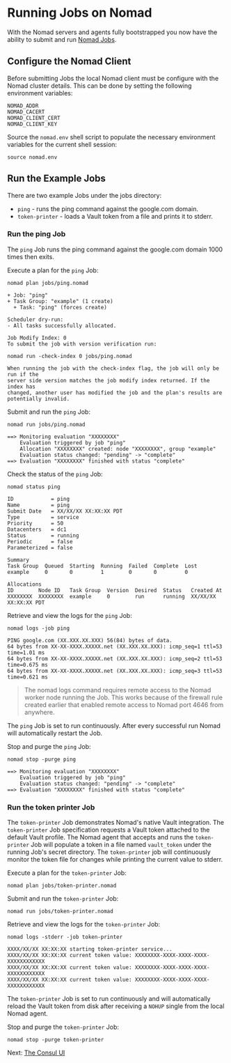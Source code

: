 # Running Jobs on Nomad

With the Nomad servers and agents fully bootstrapped you now have the ability to submit and run [Nomad Jobs](https://www.nomadproject.io/docs/operating-a-job/index.html).

## Configure the Nomad Client

Before submitting Jobs the local Nomad client must be configure with the Nomad cluster details. This can be done by setting the following environment variables:

```
NOMAD_ADDR
NOMAD_CACERT
NOMAD_CLIENT_CERT
NOMAD_CLIENT_KEY
```

Source the `nomad.env` shell script to populate the necessary environment variables for the current shell session:

```
source nomad.env
```

## Run the Example Jobs

There are two example Jobs under the jobs directory:

* `ping` - runs the ping command against the google.com domain.
* `token-printer` - loads a Vault token from a file and prints it to stderr.

### Run the ping Job

The `ping` Job runs the ping command against the google.com domain 1000 times then exits.

Execute a plan for the `ping` Job:

```
nomad plan jobs/ping.nomad
```

```
+ Job: "ping"
+ Task Group: "example" (1 create)
  + Task: "ping" (forces create)

Scheduler dry-run:
- All tasks successfully allocated.

Job Modify Index: 0
To submit the job with version verification run:

nomad run -check-index 0 jobs/ping.nomad

When running the job with the check-index flag, the job will only be run if the
server side version matches the job modify index returned. If the index has
changed, another user has modified the job and the plan's results are
potentially invalid.
```

Submit and run the `ping` Job:

```
nomad run jobs/ping.nomad
```

```
==> Monitoring evaluation "XXXXXXXX"
    Evaluation triggered by job "ping"
    Allocation "XXXXXXXX" created: node "XXXXXXXX", group "example"
    Evaluation status changed: "pending" -> "complete"
==> Evaluation "XXXXXXXX" finished with status "complete"
```

Check the status of the `ping` Job:

```
nomad status ping
```

```
ID            = ping
Name          = ping
Submit Date   = XX/XX/XX XX:XX:XX PDT
Type          = service
Priority      = 50
Datacenters   = dc1
Status        = running
Periodic      = false
Parameterized = false

Summary
Task Group  Queued  Starting  Running  Failed  Complete  Lost
example     0       0         1        0       0         0

Allocations
ID        Node ID   Task Group  Version  Desired  Status   Created At
XXXXXXXX  XXXXXXXX  example     0        run      running  XX/XX/XX XX:XX:XX PDT
```

Retrieve and view the logs for the `ping` Job:

```
nomad logs -job ping
```

```
PING google.com (XX.XXX.XX.XXX) 56(84) bytes of data.
64 bytes from XX-XX-XXXX.XXXXX.net (XX.XXX.XX.XXX): icmp_seq=1 ttl=53 time=1.01 ms
64 bytes from XX-XX-XXXX.XXXXX.net (XX.XXX.XX.XXX): icmp_seq=2 ttl=53 time=0.675 ms
64 bytes from XX-XX-XXXX.XXXXX.net (XX.XXX.XX.XXX): icmp_seq=3 ttl=53 time=0.621 ms
```

> The nomad logs command requires remote access to the Nomad worker node running the Job. This works because of the firewall rule created earlier that enabled remote access to Nomad port 4646 from anywhere.

The `ping` Job is set to run continuously. After every successful run Nomad will automatically restart the Job.

Stop and purge the `ping` Job:

```
nomad stop -purge ping
```

```
==> Monitoring evaluation "XXXXXXXX"
    Evaluation triggered by job "ping"
    Evaluation status changed: "pending" -> "complete"
==> Evaluation "XXXXXXXX" finished with status "complete"
```

### Run the token printer Job

The `token-printer` Job demonstrates Nomad's native Vault integration. The `token-printer` Job specification requests a Vault token attached to the default Vault profile. The Nomad agent that accepts and runs the `token-printer` Job will populate a token in a file named `vault_token` under the running Job's secret directory. The `token-printer` job will continuously monitor the token file for changes while printing the current value to stderr.

Execute a plan for the `token-printer` Job:

```
nomad plan jobs/token-printer.nomad
```

Submit and run the `token-printer` Job:

```
nomad run jobs/token-printer.nomad
```

Retrieve and view the logs for the `token-printer` Job:

```
nomad logs -stderr -job token-printer
```

```
XXXX/XX/XX XX:XX:XX starting token-printer service...
XXXX/XX/XX XX:XX:XX current token value: XXXXXXXX-XXXX-XXXX-XXXX-XXXXXXXXXXXX
XXXX/XX/XX XX:XX:XX current token value: XXXXXXXX-XXXX-XXXX-XXXX-XXXXXXXXXXXX
XXXX/XX/XX XX:XX:XX current token value: XXXXXXXX-XXXX-XXXX-XXXX-XXXXXXXXXXXX
```

The `token-printer` Job is set to run continuously and will automatically reload the Vault token from disk after receiving a `NOHUP` single from the local Nomad agent.

Stop and purge the `token-printer` Job:

```
nomad stop -purge token-printer
```

Next: [The Consul UI](10-consul-ui.md)
